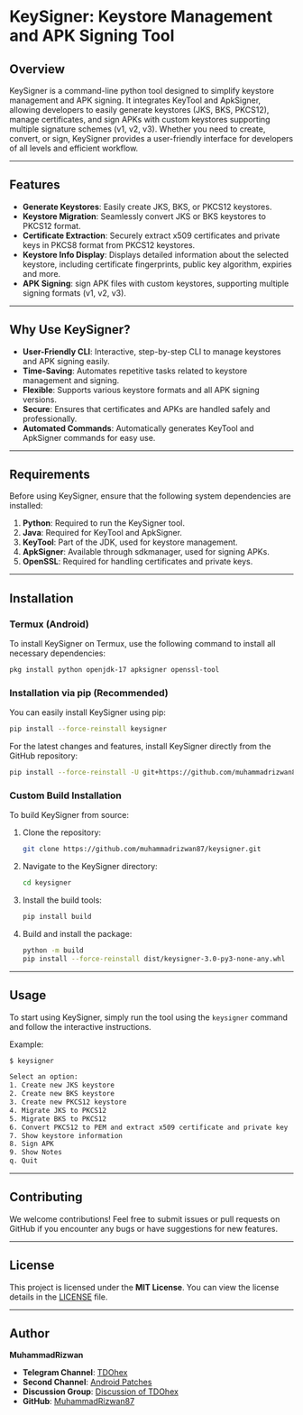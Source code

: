 # KeySigner: Keystore Management and APK Signing Tool

## Overview
KeySigner is a command-line python tool designed to simplify keystore management and APK signing. It integrates KeyTool and ApkSigner, allowing developers to easily generate keystores (JKS, BKS, PKCS12), manage certificates, and sign APKs with custom keystores supporting multiple signature schemes (v1, v2, v3). Whether you need to create, convert, or sign, KeySigner provides a user-friendly interface for developers of all levels and efficient workflow.

---

## Features

- **Generate Keystores**: Easily create JKS, BKS, or PKCS12 keystores.
- **Keystore Migration**: Seamlessly convert JKS or BKS keystores to PKCS12 format.
- **Certificate Extraction**: Securely extract x509 certificates and private keys in PKCS8 format from PKCS12 keystores.
- **Keystore Info Display**: Displays detailed information about the selected keystore, including certificate fingerprints, public key algorithm, expiries and more.
- **APK Signing**: sign APK files with custom keystores, supporting multiple signing formats (v1, v2, v3).

---

## Why Use KeySigner?

- **User-Friendly CLI**: Interactive, step-by-step CLI to manage keystores and APK signing easily.
- **Time-Saving**: Automates repetitive tasks related to keystore management and signing.
- **Flexible**: Supports various keystore formats and all APK signing versions.
- **Secure**: Ensures that certificates and APKs are handled safely and professionally.
- **Automated Commands**: Automatically generates KeyTool and ApkSigner commands for easy use.

---

## Requirements

Before using KeySigner, ensure that the following system dependencies are installed:

1. **Python**: Required to run the KeySigner tool.
2. **Java**: Required for KeyTool and ApkSigner.
3. **KeyTool**: Part of the JDK, used for keystore management.
4. **ApkSigner**: Available through sdkmanager, used for signing APKs.
5. **OpenSSL**: Required for handling certificates and private keys.

---

## Installation

### Termux (Android)

To install KeySigner on Termux, use the following command to install all necessary dependencies:

```bash
pkg install python openjdk-17 apksigner openssl-tool
```

### Installation via pip (Recommended)

You can easily install KeySigner using pip:

```bash
pip install --force-reinstall keysigner
```

For the latest changes and features, install KeySigner directly from the GitHub repository:

```bash
pip install --force-reinstall -U git+https://github.com/muhammadrizwan87/keysigner.git
```

### Custom Build Installation

To build KeySigner from source:

1. Clone the repository:

    ```bash
    git clone https://github.com/muhammadrizwan87/keysigner.git
    ```

2. Navigate to the KeySigner directory:

    ```bash
    cd keysigner
    ```

3. Install the build tools:

    ```bash
    pip install build
    ```

4. Build and install the package:

    ```bash
    python -m build
    pip install --force-reinstall dist/keysigner-3.0-py3-none-any.whl
    ```

---

## Usage

To start using KeySigner, simply run the tool using the `keysigner` command and follow the interactive instructions.

Example:

```bash
$ keysigner

Select an option:
1. Create new JKS keystore
2. Create new BKS keystore
3. Create new PKCS12 keystore
4. Migrate JKS to PKCS12
5. Migrate BKS to PKCS12
6. Convert PKCS12 to PEM and extract x509 certificate and private key
7. Show keystore information
8. Sign APK
9. Show Notes
q. Quit
```

---

## Contributing

We welcome contributions! Feel free to submit issues or pull requests on GitHub if you encounter any bugs or have suggestions for new features.

---

## License

This project is licensed under the **MIT License**. You can view the license details in the [LICENSE](https://github.com/muhammadrizwan87/keysigner/blob/main/LICENSE) file.

---

## Author

**MuhammadRizwan**


- **Telegram Channel**: [TDOhex](https://TDOhex.t.me)
- **Second Channel**: [Android Patches](https://Android_Patches.t.me)
- **Discussion Group**: [Discussion of TDOhex](https://TDOhex_Discussion.t.me)
- **GitHub**: [MuhammadRizwan87](https://github.com/MuhammadRizwan87)